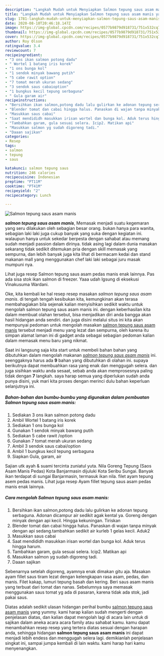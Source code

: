 ```yaml
---
description: "Langkah Mudah untuk Menyiapkan Salmon tepung saus asam manis yang Menggugah Selera"
title: "Langkah Mudah untuk Menyiapkan Salmon tepung saus asam manis yang Menggugah Selera"
slug: 1781-langkah-mudah-untuk-menyiapkan-salmon-tepung-saus-asam-manis-yang-menggugah-selera
date: 2020-08-10T20:46:18.147Z
image: https://img-global.cpcdn.com/recipes/0577b9879d918731/751x532cq70/salmon-tepung-saus-asam-manis-foto-resep-utama.jpg
thumbnail: https://img-global.cpcdn.com/recipes/0577b9879d918731/751x532cq70/salmon-tepung-saus-asam-manis-foto-resep-utama.jpg
cover: https://img-global.cpcdn.com/recipes/0577b9879d918731/751x532cq70/salmon-tepung-saus-asam-manis-foto-resep-utama.jpg
author: Roy Olson
ratingvalue: 3.4
reviewcount: 7
recipeingredient:
- "3 ons ikan salmon potong dadu"
- " Wortel 1 batang iris korek"
- "1 ons bunga kol"
- "1 sendok minyak bawang putih"
- "5 cabe rawit option"
- "7 tomat merah ukuran sedang"
- "3 sendok saus cabaioption"
- "1 bungkus kecil tepung serbaguna"
- " Gula garam air"
recipeinstructions:
- "Bersihkan ikan salmon,potong dadu lalu gulirkan ke adonan tepung serbaguna. Adonan dicampur air sedikit agak kental ya. Goreng dengan minyak dengan api kecil. Hingga kekuningan. Tiriskan"
- "Blender tomat dan cabai hingga halus. Panaskan di wajan tanpa minyak dengan api sedang.tambahkan sedikit air kurleb 1 gelas kecil. Aduk2"
- "Masukkan saus cabai"
- "Saat mendididh masukkan irisan wortel dan bunga kol. Aduk terus hingga harum."
- "Tambahkan garam, gula sesuai selera. Icip2. Matikan api"
- "Masukkan salmon yg sudah digoreng tadi."
- "Daaan sajikan"
categories:
- Resep
tags:
- salmon
- tepung
- saus

katakunci: salmon tepung saus 
nutrition: 246 calories
recipecuisine: Indonesian
preptime: "PT11M"
cooktime: "PT41M"
recipeyield: "2"
recipecategory: Lunch

---
```



![Salmon tepung saus asam manis](https://img-global.cpcdn.com/recipes/0577b9879d918731/751x532cq70/salmon-tepung-saus-asam-manis-foto-resep-utama.jpg)

<b><i>salmon tepung saus asam manis</i></b>, Memasak menjadi suatu kegemaran yang seru dilakukan oleh sebagian besar orang. bukan hanya para wanita, sebagian laki laki juga cukup banyak yang suka dengan kegiatan ini. walaupun hanya untuk sekedar berpesta dengan sahabat atau memang sudah menjadi passion dalam dirinya. tidak asing lagi dalam dunia masakan sekarang tidak sedikit ditemukan pria dengan skill memasak yang sempurna, dan lebih banyak juga kita lihat di bermacam kedai dan stand makanan mall yang menggunakan chef laki laki sebagai juru masak mumpuni nya.

Lihat juga resep Salmon tepung saus asam pedas manis enak lainnya. Pas ada sisa stok ikan salmon di freezer. Yaaa udah lgsung di eksekusi Vinakusuma Wardani.

Oke, kita kembali ke hal resep resep masakan <i>salmon tepung saus asam manis</i>. di tengah tengah kesibukan kita, kemungkinan akan terasa membahagiakan bila sejenak kalian menyisihkan sedikit waktu untuk mengolah salmon tepung saus asam manis ini. dengan keberhasilan kita dalam membuat olahan tersebut, bisa menjadikan diri anda bangga akan hasil hidangan anda sendiri. dan juga disini melalui situs ini kita akan mempunyai pedoman untuk mengolah masakan <u>salmon tepung saus asam manis</u> tersebut menjadi menu yang lezat dan sempurna, oleh karena itu simpan alamat laman ini di gadget anda sebagai sebagian pedoman kalian dalam memasak menu baru yang nikmat.


Saat ini langsung saja kita start untuk membeli bahan bahan yang dibutuhkan dalam mengolah makanan <u><i>salmon tepung saus asam manis</i></u> ini. seenggaknya harus ada <b>9</b> bahan yang dibutuhkan di olahan ini. supaya berikutnya dapat membuahkan rasa yang enak dan menggugah selera. dan juga sisihkan waktu anda sesaat, sebab anda akan memprosesnya paling tidak dengan <b>7</b> langkah. saya harap semua yang diperlukan sudah anda punya disini, yuk mari kita proses dengan merinci dulu bahan keperluan selanjutnya ini.

<!--inarticleads1-->

##### Bahan-bahan dan bumbu-bumbu yang digunakan dalam pembuatan Salmon tepung saus asam manis:

1. Sediakan 3 ons ikan salmon potong dadu
1. Ambil  Wortel 1 batang iris korek
1. Sediakan 1 ons bunga kol
1. Gunakan 1 sendok minyak bawang putih
1. Sediakan 5 cabe rawit /option
1. Gunakan 7 tomat merah ukuran sedang
1. Ambil 3 sendok saus cabai/option
1. Ambil 1 bungkus kecil tepung serbaguna
1. Siapkan  Gula, garam, air


Sajian utk ayah &amp; suami tercinta zuniatul yuta. Nila Goreng Tepung (Saos Asam Manis Pedas) Kota Banjarmasin dijuluki Kota Seribu Sungai. Banyak ikan terdapat di sungai Banjarmasin, termasuk ikan nila. filet ayam tepung asem pedas manis. Lihat juga resep Ayam fillet tepung saus asam pedas manis enak lainnya. 

<!--inarticleads2-->

##### Cara mengolah Salmon tepung saus asam manis:

1. Bersihkan ikan salmon,potong dadu lalu gulirkan ke adonan tepung serbaguna. Adonan dicampur air sedikit agak kental ya. Goreng dengan minyak dengan api kecil. Hingga kekuningan. Tiriskan
1. Blender tomat dan cabai hingga halus. Panaskan di wajan tanpa minyak dengan api sedang.tambahkan sedikit air kurleb 1 gelas kecil. Aduk2
1. Masukkan saus cabai
1. Saat mendididh masukkan irisan wortel dan bunga kol. Aduk terus hingga harum.
1. Tambahkan garam, gula sesuai selera. Icip2. Matikan api
1. Masukkan salmon yg sudah digoreng tadi.
1. Daaan sajikan


Sebenarnya setelah digoreng, ayamnya enak dimakan gitu aja. Masakan ayam fillet saus tiram lezat dengan kelengkapan rasa asam, pedas, dan manis. Filet kakap, lumuri tepung basah dan kering. Beri saus asam manis yang terbuat dari tomat dan nanas. Sebelumnya saya memasak menggunakan saus tomat yg ada di pasaran, karena tidak ada stok, jadi pakai saus. 

Diatas adalah sedikit ulasan hidangan perihal bumbu <u>salmon tepung saus asam manis</u> yang yummy. kami harap kalian sudah mengerti dengan penjelasan diatas, dan kalian dapat mengolah lagi di acara lain untuk di sajikan dalam aneka acara acara family atau sahabat kamu. kamu dapat menambahkan resep resep yang tertera diatas sesuai dengan harapan anda, sehingga hidangan <b>salmon tepung saus asam manis</b> ini dapat menjadi lebih endess dan menggugah selera lagi. demikianlah penjelasan singkat ini, sampai jumpa kembali di lain waktu. kami harap hari kamu menyenangkan.
